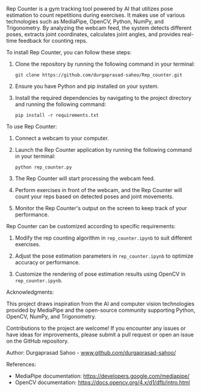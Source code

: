 Rep Counter is a gym tracking tool powered by AI that utilizes pose estimation to count repetitions during exercises. It makes use of various technologies such as MediaPipe, OpenCV, Python, NumPy, and Trigonometry. By analyzing the webcam feed, the system detects different poses, extracts joint coordinates, calculates joint angles, and provides real-time feedback for counting reps.

To install Rep Counter, you can follow these steps:

1. Clone the repository by running the following command in your terminal:
   ```
   git clone https://github.com/durgaprasad-sahoo/Rep_counter.git
   ```

2. Ensure you have Python and pip installed on your system.

3. Install the required dependencies by navigating to the project directory and running the following command:
   ```
   pip install -r requirements.txt
   ```

To use Rep Counter:

1. Connect a webcam to your computer.

2. Launch the Rep Counter application by running the following command in your terminal:
   ```
   python rep_counter.py
   ```

3. The Rep Counter will start processing the webcam feed.

4. Perform exercises in front of the webcam, and the Rep Counter will count your reps based on detected poses and joint movements.

5. Monitor the Rep Counter's output on the screen to keep track of your performance.

Rep Counter can be customized according to specific requirements:

1. Modify the rep counting algorithm in `rep_counter.ipynb` to suit different exercises.

2. Adjust the pose estimation parameters in `rep_counter.ipynb` to optimize accuracy or performance.

3. Customize the rendering of pose estimation results using OpenCV in `rep_counter.ipynb`.

Acknowledgments:

This project draws inspiration from the AI and computer vision technologies provided by MediaPipe and the open-source community supporting Python, OpenCV, NumPy, and Trigonometry.

Contributions to the project are welcome! If you encounter any issues or have ideas for improvements, please submit a pull request or open an issue on the GitHub repository.

Author: Durgaprasad Sahoo - www.github.com/durgaprasad-sahoo/

References:

- MediaPipe documentation: https://developers.google.com/mediapipe/
- OpenCV documentation: https://docs.opencv.org/4.x/d1/dfb/intro.html
